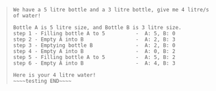 > ~~~~testing START~~~~
> We have a 5 litre bottle and a 3 litre bottle, give me 4 litre/s of water!
> 
> Bottle A is 5 litre size, and Bottle B is 3 litre size.
> step 1 - Filling bottle A to 5          -  A: 5, B: 0
> step 2 - Empty A into B                 -  A: 2, B: 3
> step 3 - Emptying bottle B              -  A: 2, B: 0
> step 4 - Empty A into B                 -  A: 0, B: 2
> step 5 - Filling bottle A to 5          -  A: 5, B: 2
> step 6 - Empty A into B                 -  A: 4, B: 3
> 
> Here is your 4 litre water!
> ~~~~testing END~~~~